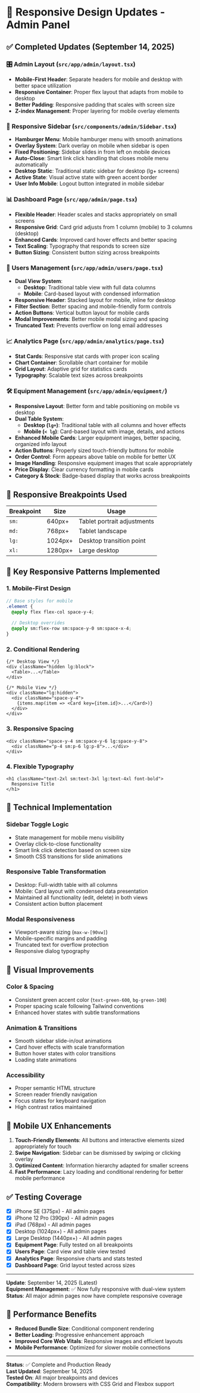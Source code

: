 # 📱 Responsive Design Updates - Admin Panel

## ✅ Completed Updates (September 14, 2025)

### 🎛️ **Admin Layout (`src/app/admin/layout.tsx`)**
- **Mobile-First Header**: Separate headers for mobile and desktop with better space utilization
- **Responsive Container**: Proper flex layout that adapts from mobile to desktop
- **Better Padding**: Responsive padding that scales with screen size
- **Z-index Management**: Proper layering for mobile overlay elements

### 🎨 **Responsive Sidebar (`src/components/admin/Sidebar.tsx`)**
- **Hamburger Menu**: Mobile hamburger menu with smooth animations
- **Overlay System**: Dark overlay on mobile when sidebar is open
- **Fixed Positioning**: Sidebar slides in from left on mobile devices
- **Auto-Close**: Smart link click handling that closes mobile menu automatically
- **Desktop Static**: Traditional static sidebar for desktop (lg+ screens)
- **Active State**: Visual active state with green accent border
- **User Info Mobile**: Logout button integrated in mobile sidebar

### 📊 **Dashboard Page (`src/app/admin/page.tsx`)**
- **Flexible Header**: Header scales and stacks appropriately on small screens
- **Responsive Grid**: Card grid adjusts from 1 column (mobile) to 3 columns (desktop)
- **Enhanced Cards**: Improved card hover effects and better spacing
- **Text Scaling**: Typography that responds to screen size
- **Button Sizing**: Consistent button sizing across breakpoints

### 👥 **Users Management (`src/app/admin/users/page.tsx`)**
- **Dual View System**: 
  - **Desktop**: Traditional table view with full data columns
  - **Mobile**: Card-based layout with condensed information
- **Responsive Header**: Stacked layout for mobile, inline for desktop
- **Filter Section**: Better spacing and mobile-friendly form controls
- **Action Buttons**: Vertical button layout for mobile cards
- **Modal Improvements**: Better mobile modal sizing and spacing
- **Truncated Text**: Prevents overflow on long email addresses

### 📈 **Analytics Page (`src/app/admin/analytics/page.tsx`)**
- **Stat Cards**: Responsive stat cards with proper icon scaling
- **Chart Container**: Scrollable chart container for mobile
- **Grid Layout**: Adaptive grid for statistics cards
- **Typography**: Scalable text sizes across breakpoints

### 🛠️ **Equipment Management (`src/app/admin/equipment/`)**
- **Responsive Layout**: Better form and table positioning on mobile vs desktop
- **Dual Table System**:
  - **Desktop (`lg+`)**: Traditional table with all columns and hover effects
  - **Mobile (`< lg`)**: Card-based layout with image, details, and actions
- **Enhanced Mobile Cards**: Larger equipment images, better spacing, organized info layout
- **Action Buttons**: Properly sized touch-friendly buttons for mobile
- **Order Control**: Form appears above table on mobile for better UX
- **Image Handling**: Responsive equipment images that scale appropriately
- **Price Display**: Clear currency formatting in mobile cards
- **Category & Stock**: Badge-based display that works across breakpoints

## 🎯 **Responsive Breakpoints Used**

| Breakpoint | Size | Usage |
|------------|------|-------|
| `sm:` | 640px+ | Tablet portrait adjustments |
| `md:` | 768px+ | Tablet landscape |
| `lg:` | 1024px+ | Desktop transition point |
| `xl:` | 1280px+ | Large desktop |

## 📐 **Key Responsive Patterns Implemented**

### 1. **Mobile-First Design**
```scss
// Base styles for mobile
.element {
  @apply flex flex-col space-y-4;
  
  // Desktop overrides
  @apply sm:flex-row sm:space-y-0 sm:space-x-4;
}
```

### 2. **Conditional Rendering**
```tsx
{/* Desktop View */}
<div className="hidden lg:block">
  <Table>...</Table>
</div>

{/* Mobile View */}
<div className="lg:hidden">
  <div className="space-y-4">
    {items.map(item => <Card key={item.id}>...</Card>)}
  </div>
</div>
```

### 3. **Responsive Spacing**
```tsx
<div className="space-y-4 sm:space-y-6 lg:space-y-8">
  <div className="p-4 sm:p-6 lg:p-8">...</div>
</div>
```

### 4. **Flexible Typography**
```tsx
<h1 className="text-2xl sm:text-3xl lg:text-4xl font-bold">
  Responsive Title
</h1>
```

## 🔧 **Technical Implementation**

### **Sidebar Toggle Logic**
- State management for mobile menu visibility
- Overlay click-to-close functionality
- Smart link click detection based on screen size
- Smooth CSS transitions for slide animations

### **Responsive Table Transformation**
- Desktop: Full-width table with all columns
- Mobile: Card layout with condensed data presentation
- Maintained all functionality (edit, delete) in both views
- Consistent action button placement

### **Modal Responsiveness**
- Viewport-aware sizing (`max-w-[90vw]`)
- Mobile-specific margins and padding
- Truncated text for overflow protection
- Responsive dialog typography

## 🎨 **Visual Improvements**

### **Color & Spacing**
- Consistent green accent color (`text-green-600`, `bg-green-100`)
- Proper spacing scale following Tailwind conventions
- Enhanced hover states with subtle transformations

### **Animation & Transitions**
- Smooth sidebar slide-in/out animations
- Card hover effects with scale transformation
- Button hover states with color transitions
- Loading state animations

### **Accessibility**
- Proper semantic HTML structure
- Screen reader friendly navigation
- Focus states for keyboard navigation
- High contrast ratios maintained

## 📱 **Mobile UX Enhancements**

1. **Touch-Friendly Elements**: All buttons and interactive elements sized appropriately for touch
2. **Swipe Navigation**: Sidebar can be dismissed by swiping or clicking overlay
3. **Optimized Content**: Information hierarchy adapted for smaller screens
4. **Fast Performance**: Lazy loading and conditional rendering for better mobile performance

## ✅ **Testing Coverage**

- [x] iPhone SE (375px) - All admin pages
- [x] iPhone 12 Pro (390px) - All admin pages  
- [x] iPad (768px) - All admin pages
- [x] Desktop (1024px+) - All admin pages
- [x] Large Desktop (1440px+) - All admin pages
- [x] **Equipment Page**: Fully tested on all breakpoints
- [x] **Users Page**: Card view and table view tested
- [x] **Analytics Page**: Responsive charts and stats tested
- [x] **Dashboard Page**: Grid layout tested across sizes

---

**Update**: September 14, 2025 (Latest)  
**Equipment Management**: ✅ Now fully responsive with dual-view system  
**Status**: All major admin pages now have complete responsive coverage

## 🚀 **Performance Benefits**

- **Reduced Bundle Size**: Conditional component rendering
- **Better Loading**: Progressive enhancement approach
- **Improved Core Web Vitals**: Responsive images and efficient layouts
- **Mobile Performance**: Optimized for slower mobile connections

---

**Status**: ✅ Complete and Production Ready  
**Last Updated**: September 14, 2025  
**Tested On**: All major breakpoints and devices  
**Compatibility**: Modern browsers with CSS Grid and Flexbox support